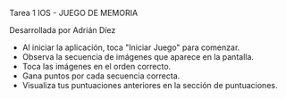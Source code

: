 Tarea 1 IOS - JUEGO DE MEMORIA

Desarrollada por Adrián Díez

- Al iniciar la aplicación, toca "Iniciar Juego" para comenzar.
- Observa la secuencia de imágenes que aparece en la pantalla.
- Toca las imágenes en el orden correcto.
- Gana puntos por cada secuencia correcta.
- Visualiza tus puntuaciones anteriores en la sección de puntuaciones.
